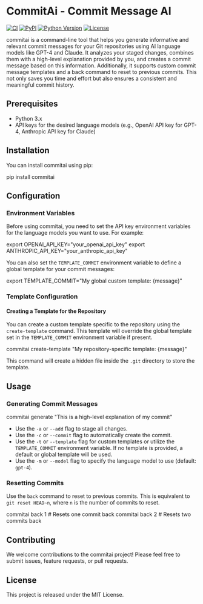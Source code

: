 # CommitAi - Commit Message AI

[![CI](https://github.com/lguibr/comai/workflows/CI/badge.svg)](https://github.com/lguibr/comai/actions)
[![PyPI](https://img.shields.io/pypi/v/CommitAi.svg)](https://pypi.org/project/CommitAi/)
[![Python Version](https://img.shields.io/pypi/pyversions/CommitAi.svg)](https://pypi.org/project/CommitAi/)
[![License](https://img.shields.io/pypi/l/comai.svg)](https://github.com/lguibr/CommitAi/blob/main/LICENSE)

commitai is a command-line tool that helps you generate informative and relevant commit messages for your Git repositories using AI language models like GPT-4 and Claude. It analyzes your staged changes, combines them with a high-level explanation provided by you, and creates a commit message based on this information. Additionally, it supports custom commit message templates and a back command to reset to previous commits. This not only saves you time and effort but also ensures a consistent and meaningful commit history.

## Prerequisites

- Python 3.x
- API keys for the desired language models (e.g., OpenAI API key for GPT-4, Anthropic API key for Claude)

## Installation

You can install commitai using pip:

pip install commitai

## Configuration

### Environment Variables

Before using commitai, you need to set the API key environment variables for the language models you want to use. For example:

export OPENAI_API_KEY="your_openai_api_key"
export ANTHROPIC_API_KEY="your_anthropic_api_key"

You can also set the `TEMPLATE_COMMIT` environment variable to define a global template for your commit messages:

export TEMPLATE_COMMIT="My global custom template: {message}"

### Template Configuration

#### Creating a Template for the Repository

You can create a custom template specific to the repository using the `create-template` command. This template will override the global template set in the `TEMPLATE_COMMIT` environment variable if present.

commitai create-template "My repository-specific template: {message}"

This command will create a hidden file inside the `.git` directory to store the template.

## Usage

### Generating Commit Messages

commitai generate "This is a high-level explanation of my commit"

- Use the `-a` or `--add` flag to stage all changes.
- Use the `-c` or `--commit` flag to automatically create the commit.
- Use the `-t` or `--template` flag for custom templates or utilize the `TEMPLATE_COMMIT` environment variable. If no template is provided, a default or global template will be used.
- Use the `-m` or `--model` flag to specify the language model to use (default: `gpt-4`).

### Resetting Commits

Use the `back` command to reset to previous commits. This is equivalent to `git reset HEAD~n`, where `n` is the number of commits to reset.

commitai back 1 # Resets one commit back
commitai back 2 # Resets two commits back

## Contributing

We welcome contributions to the commitai project! Please feel free to submit issues, feature requests, or pull requests.

## License

This project is released under the MIT License.
